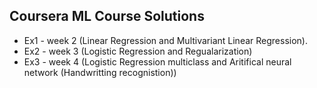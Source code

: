 ## Coursera ML Course Solutions

* Ex1 - week 2 (Linear Regression and Multivariant Linear Regression).
* Ex2 - week 3 (Logistic Regression and Regualarization)
* Ex3 - week 4 (Logistic Regression multiclass and Aritifical neural network (Handwritting recognistion))
